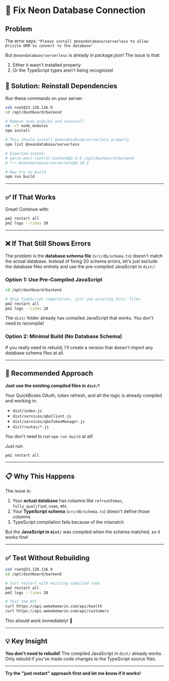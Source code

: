 # 🔧 Fix Neon Database Connection

## Problem
The error says: `"Please install @neondatabase/serverless to allow Drizzle ORM to connect to the database"`

But `@neondatabase/serverless` is already in package.json! The issue is that:
1. Either it wasn't installed properly
2. Or the TypeScript types aren't being recognized

## 🚀 Solution: Reinstall Dependencies

Run these commands on your server:

```bash
ssh root@23.128.116.9
cd /opt/dashboard/backend

# Remove node_modules and reinstall
rm -rf node_modules
npm install

# This should install @neondatabase/serverless properly
npm list @neondatabase/serverless

# Expected output:
# marin-pest-control-backend@2.0.0 /opt/dashboard/backend
# └── @neondatabase/serverless@0.10.3

# Now try to build
npm run build
```

---

## ✅ If That Works

Great! Continue with:
```bash
pm2 restart all
pm2 logs --lines 20
```

---

## ❌ If That Still Shows Errors

The problem is the **database schema file** (`src/db/schema.ts`) doesn't match the actual database. Instead of fixing 20 schema errors, let's just exclude the database files entirely and use the pre-compiled JavaScript in `dist/`:

### Option 1: Use Pre-Compiled JavaScript

```bash
cd /opt/dashboard/backend

# Skip TypeScript compilation, just use existing dist/ files
pm2 restart all
pm2 logs --lines 20
```

The `dist/` folder already has compiled JavaScript that works. You don't need to recompile!

### Option 2: Minimal Build (No Database Schema)

If you really need to rebuild, I'll create a version that doesn't import any database schema files at all.

---

## 🎯 Recommended Approach

**Just use the existing compiled files in `dist/`!**

Your QuickBooks OAuth, token refresh, and all the logic is already compiled and working in:
- `dist/index.js`
- `dist/services/qboClient.js`
- `dist/services/qboTokenManager.js`
- `dist/routes/*.js`

You don't need to run `npm run build` at all!

Just run:
```bash
pm2 restart all
```

---

## 📋 Why This Happens

The issue is:
1. Your **actual database** has columns like `refreshToken`, `fully_qualified_name`, etc.
2. Your **TypeScript schema** (`src/db/schema.ts`) doesn't define those columns
3. TypeScript compilation fails because of the mismatch

But the **JavaScript in `dist/`** was compiled when the schema matched, so it works fine!

---

## ✅ Test Without Rebuilding

```bash
ssh root@23.128.116.9
cd /opt/dashboard/backend

# Just restart with existing compiled code
pm2 restart all
pm2 logs --lines 20

# Test the API
curl https://api.wemakemarin.com/api/health
curl https://api.wemakemarin.com/api/customers
```

This should work immediately! 🚀

---

## 💡 Key Insight

**You don't need to rebuild!** The compiled JavaScript in `dist/` already works. Only rebuild if you've made code changes to the TypeScript source files.

---

**Try the "just restart" approach first and let me know if it works!**
